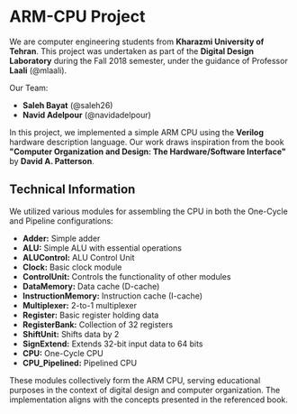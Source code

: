# ARM-CPU Project

We are computer engineering students from **Kharazmi University of Tehran**. This project was undertaken as part of the **Digital Design Laboratory** during the Fall 2018 semester, under the guidance of Professor **Laali** (@mlaali).

Our Team:
- **Saleh Bayat** (@saleh26)
- **Navid Adelpour** (@navidadelpour)

In this project, we implemented a simple ARM CPU using the **Verilog** hardware description language. Our work draws inspiration from the book **"Computer Organization and Design: The Hardware/Software Interface"** by **David A. Patterson**.

## Technical Information

We utilized various modules for assembling the CPU in both the One-Cycle and Pipeline configurations:

- **Adder:** Simple adder
- **ALU:** Simple ALU with essential operations
- **ALUControl:** ALU Control Unit
- **Clock:** Basic clock module
- **ControlUnit:** Controls the functionality of other modules
- **DataMemory:** Data cache (D-cache)
- **InstructionMemory:** Instruction cache (I-cache)
- **Multiplexer:** 2-to-1 multiplexer
- **Register:** Basic register holding data
- **RegisterBank:** Collection of 32 registers
- **ShiftUnit:** Shifts data by 2
- **SignExtend:** Extends 32-bit input data to 64 bits
- **CPU:** One-Cycle CPU
- **CPU_Pipelined:** Pipelined CPU

These modules collectively form the ARM CPU, serving educational purposes in the context of digital design and computer organization. The implementation aligns with the concepts presented in the referenced book.